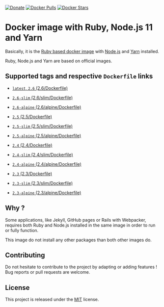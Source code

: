 [![Donate](https://img.shields.io/badge/Donate-PayPal-green.svg)](https://www.paypal.me/guillaumebriday)
[![Docker Pulls](https://img.shields.io/docker/pulls/guillaumebriday/ruby-node.svg)](https://hub.docker.com/r/guillaumebriday/ruby-node/)
[![Docker Stars](https://img.shields.io/docker/stars/guillaumebriday/ruby-node.svg)](https://hub.docker.com/r/guillaumebriday/ruby-node/)

# Docker image with Ruby, Node.js 11 and Yarn

Basically, it is the [Ruby based docker image](https://hub.docker.com/_/ruby) with [Node.js](https://nodejs.org/en/) and [Yarn](https://yarnpkg.com/en/) installed.

Ruby, Node.js and Yarn are based on official images.

## Supported tags and respective `Dockerfile` links

- [`latest`, `2.6` (2.6/Dockerfile)](https://github.com/guillaumebriday/docker-ruby-node/blob/master/2.6/Dockerfile)
- [`2.6-slim` (2.6/slim/Dockerfile)](https://github.com/guillaumebriday/docker-ruby-node/blob/master/2.6/slim/Dockerfile)
- [`2.6-alpine` (2.6/alpine/Dockerfile)](https://github.com/guillaumebriday/docker-ruby-node/blob/master/2.6/alpine/Dockerfile)

- [`2.5` (2.5/Dockerfile)](https://github.com/guillaumebriday/docker-ruby-node/blob/master/2.5/Dockerfile)
- [`2.5-slim` (2.5/slim/Dockerfile)](https://github.com/guillaumebriday/docker-ruby-node/blob/master/2.5/slim/Dockerfile)
- [`2.5-alpine` (2.5/alpine/Dockerfile)](https://github.com/guillaumebriday/docker-ruby-node/blob/master/2.5/alpine/Dockerfile)

- [`2.4` (2.4/Dockerfile)](https://github.com/guillaumebriday/docker-ruby-node/blob/master/2.4/Dockerfile)
- [`2.4-slim` (2.4/slim/Dockerfile)](https://github.com/guillaumebriday/docker-ruby-node/blob/master/2.4/slim/Dockerfile)
- [`2.4-alpine` (2.4/alpine/Dockerfile)](https://github.com/guillaumebriday/docker-ruby-node/blob/master/2.4/alpine/Dockerfile)

- [`2.3` (2.3/Dockerfile)](https://github.com/guillaumebriday/docker-ruby-node/blob/master/2.3/Dockerfile)
- [`2.3-slim` (2.3/slim/Dockerfile)](https://github.com/guillaumebriday/docker-ruby-node/blob/master/2.3/slim/Dockerfile)
- [`2.3-alpine` (2.3/alpine/Dockerfile)](https://github.com/guillaumebriday/docker-ruby-node/blob/master/2.3/alpine/Dockerfile)

## Why ?

Some applications, like Jekyll, GitHub pages or Rails with Webpacker, requires both Ruby and Node.js installed in the same image in order to run or fully function.

This image do not install any other packages than both other images do.

## Contributing

Do not hesitate to contribute to the project by adapting or adding features ! Bug reports or pull requests are welcome.

## License

This project is released under the [MIT](http://opensource.org/licenses/MIT) license.
